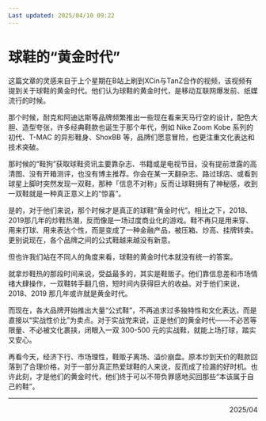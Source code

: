 ```yaml
---
Last updated: 2025/04/10 09:22
---
```

# 球鞋的“黄金时代”

这篇文章的灵感来自于上个星期在B站上刷到XCin与TanZ合作的视频，该视频有提到关于球鞋的黄金时代。他们认为球鞋的黄金时代，是移动互联网爆发前、纸媒流行的时候。

那个时候，耐克和阿迪达斯等品牌频繁推出一些现在看来天马行空的设计，配色大胆、造型夸张，许多经典鞋款也诞生于那个年代，例如 Nike Zoom Kobe 系列的初代、T-MAC 的异形鞋身、ShoxBB 等，品牌们愿意冒险，也更注重文化表达和技术突破。

那时候的“鞋狗”获取球鞋资讯主要靠杂志、书籍或是电视节目。没有提前泄露的高清图、没有开箱测评，也没有博主推荐。你会在某一天翻杂志、路过球店、或看到球星上脚时突然发现一双鞋，那种「信息不对称」反而让球鞋拥有了神秘感，收到一双鞋就是一种真正意义上的“惊喜”。

是的，对于他们来说，那个时候才是真正的球鞋“黄金时代”。相比之下，2018、2019那几年的炒鞋热潮，反而像是一场过度商业化的游戏。鞋不再只是用来穿、用来打球、用来表达个性，而是变成了一种金融产品，被压箱、炒高、挂牌转卖。更别说现在，各个品牌之间的公式鞋越来越没有新意。

但也许我们站在不同人的角度来看，球鞋的黄金时代本就没有统一的答案。

就拿炒鞋热的那段时间来说，受益最多的，其实是鞋贩子。他们靠信息差和市场情绪大肆操作，一双鞋转手翻几倍，短时间内获得巨大的收益。对于他们来说，2018、2019 那几年或许就是黄金时代。

而现在，各大品牌开始推出大量“公式鞋”，不再追求过多独特性和文化表达，而是直接以“实战性价比”为卖点。对于实战党来说，正是他们的黄金时代——不必苦等限量、不必被文化裹挟，闭眼入一双 300-500 元的实战鞋，就能上场打球，踏实又安心。

再看今天，经济下行、市场理性，鞋贩子离场、溢价崩盘。原本炒到天价的鞋款回落到了合理价格，对于一部分真正热爱球鞋的人来说，反而成了捡漏的好时机。也许此刻，才是他们的黄金时代，他们终于可以不带负罪感地买回那些“本该属于自己的鞋”。

---

<div align="right">2025/04</div>
